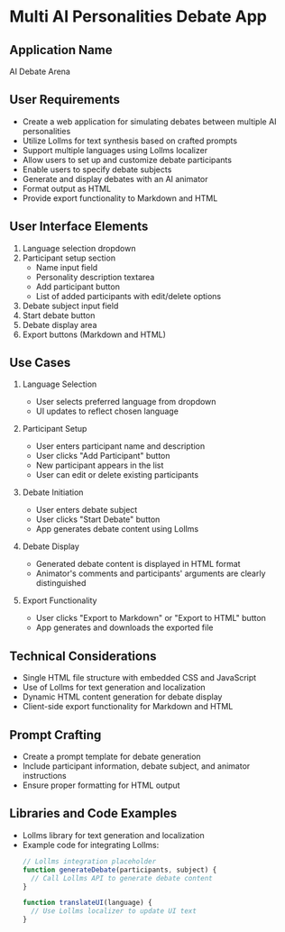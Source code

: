# Multi AI Personalities Debate App

## Application Name
AI Debate Arena

## User Requirements
- Create a web application for simulating debates between multiple AI personalities
- Utilize Lollms for text synthesis based on crafted prompts
- Support multiple languages using Lollms localizer
- Allow users to set up and customize debate participants
- Enable users to specify debate subjects
- Generate and display debates with an AI animator
- Format output as HTML
- Provide export functionality to Markdown and HTML

## User Interface Elements
1. Language selection dropdown
2. Participant setup section
   - Name input field
   - Personality description textarea
   - Add participant button
   - List of added participants with edit/delete options
3. Debate subject input field
4. Start debate button
5. Debate display area
6. Export buttons (Markdown and HTML)

## Use Cases
1. Language Selection
   - User selects preferred language from dropdown
   - UI updates to reflect chosen language

2. Participant Setup
   - User enters participant name and description
   - User clicks "Add Participant" button
   - New participant appears in the list
   - User can edit or delete existing participants

3. Debate Initiation
   - User enters debate subject
   - User clicks "Start Debate" button
   - App generates debate content using Lollms

4. Debate Display
   - Generated debate content is displayed in HTML format
   - Animator's comments and participants' arguments are clearly distinguished

5. Export Functionality
   - User clicks "Export to Markdown" or "Export to HTML" button
   - App generates and downloads the exported file

## Technical Considerations
- Single HTML file structure with embedded CSS and JavaScript
- Use of Lollms for text generation and localization
- Dynamic HTML content generation for debate display
- Client-side export functionality for Markdown and HTML

## Prompt Crafting
- Create a prompt template for debate generation
- Include participant information, debate subject, and animator instructions
- Ensure proper formatting for HTML output

## Libraries and Code Examples
- Lollms library for text generation and localization
- Example code for integrating Lollms:
  ```javascript
  // Lollms integration placeholder
  function generateDebate(participants, subject) {
    // Call Lollms API to generate debate content
  }
  
  function translateUI(language) {
    // Use Lollms localizer to update UI text
  }
  ```